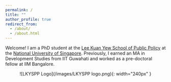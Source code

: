 ```yaml
---
permalink: /
title: ""
author_profile: true
redirect_from: 
  - /about/
  - /about.html
---
```


Welcome! I am a PhD student at the [Lee Kuan Yew School of Public Policy]([url](https://lkyspp.nus.edu.sg)) at the [National University of Singapore]([url](https://nus.edu.sg)). 
Previously, I earned an MA in Development Studies from IIT Guwahati and worked as a pre-doctoral fellow at IIM Bangalore. 

<p align="center">
![LKYSPP Logo](/images/LKYSPP logo.png){: width="240px" }
</p>
